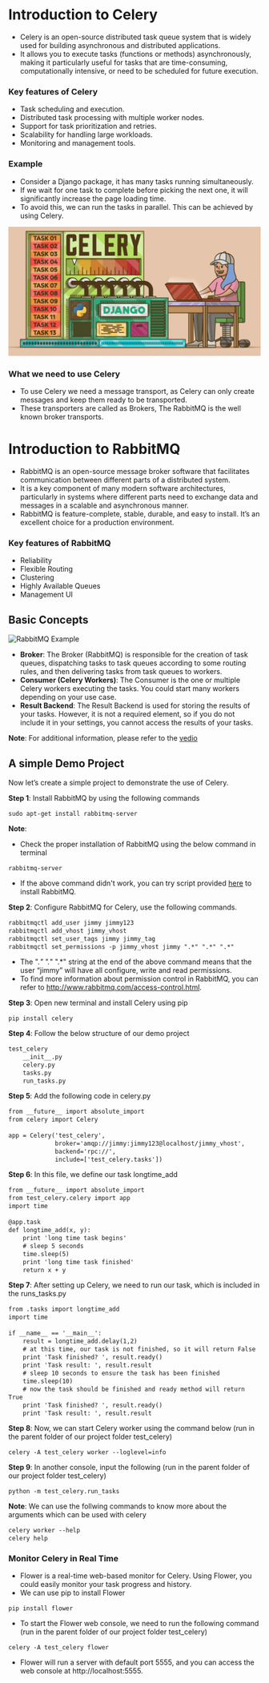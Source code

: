 
# Introduction to Celery

- Celery is an open-source distributed task queue system that is widely used for building asynchronous and distributed applications.
- It allows you to execute tasks (functions or methods) asynchronously, making it particularly useful for tasks that are time-consuming, computationally intensive, or need to be scheduled for future execution.

### Key features of Celery
- Task scheduling and execution.
- Distributed task processing with multiple worker nodes.
- Support for task prioritization and retries.
- Scalability for handling large workloads.
- Monitoring and management tools.

### Example
- Consider a Django package, it has many tasks running simultaneously.
- If we wait for one task to complete before picking the next one, it will significantly increase the page loading time.
- To avoid this, we can run the tasks in parallel. This can be achieved by using Celery.

![Celery Example](./celery_png.png)

### What we need to use Celery
- To use Celery we need a message transport, as Celery can only create messages and keep them ready to be transported.
- These transporters are called as Brokers, The RabbitMQ is the well known broker transports.


# Introduction to RabbitMQ
- RabbitMQ is an open-source message broker software that facilitates communication between different parts of a distributed system.
- It is a key component of many modern software architectures, particularly in systems where different parts need to exchange data and messages in a scalable and asynchronous manner.
- RabbitMQ is feature-complete, stable, durable, and easy to install. It’s an excellent choice for a production environment.

### Key features of RabbitMQ
- Reliability
- Flexible Routing
- Clustering
- Highly Available Queues
- Management UI

## Basic Concepts
![RabbitMQ Example](./rabbitMqCeleryExample.png)

- **Broker**: The Broker (RabbitMQ) is responsible for the creation of task queues, dispatching tasks to task queues according to some routing rules, and then delivering tasks from task queues to workers.
- **Consumer (Celery Workers)**: The Consumer is the one or multiple Celery workers executing the tasks. You could start many workers depending on your use case.
- **Result Backend**: The Result Backend is used for storing the results of your tasks. However, it is not a required element, so if you do not include it in your settings, you cannot access the results of your tasks.

 **Note**: For additional information, please refer to the [vedio](https://youtu.be/TzVkED3y3Ig?si=OLCgz-9qE0opbSX-)

## A simple Demo Project

Now let’s create a simple project to demonstrate the use of Celery.

**Step 1**: Install RabbitMQ by using the following commands
```
sudo apt-get install rabbitmq-server
```
**Note**: 
- Check the proper installation of RabbitMQ using the below command in terminal
```
rabbitmq-server
```
- If the above command didn't work, you can try script provided [here](https://www.rabbitmq.com/install-debian.html#apt-quick-start-cloudsmith) to install RabbitMQ.

**Step 2**: Configure RabbitMQ for Celery, use the following commands.
```
rabbitmqctl add_user jimmy jimmy123
rabbitmqctl add_vhost jimmy_vhost
rabbitmqctl set_user_tags jimmy jimmy_tag
rabbitmqctl set_permissions -p jimmy_vhost jimmy ".*" ".*" ".*"
```
- The ".*" ".*" ".*" string at the end of the above command means that the user “jimmy” will have all configure, write and read permissions.
- To find more information about permission control in RabbitMQ, you can refer to http://www.rabbitmq.com/access-control.html.

**Step 3**:  Open new terminal and install Celery using pip
```
pip install celery
```
**Step 4**: Follow the below structure of our demo project
```
test_celery
    __init__.py
    celery.py
    tasks.py
    run_tasks.py
```
**Step 5**: Add the following code in celery.py
```
from __future__ import absolute_import
from celery import Celery

app = Celery('test_celery',
             broker='amqp://jimmy:jimmy123@localhost/jimmy_vhost',
             backend='rpc://',
             include=['test_celery.tasks'])
```
**Step 6**: In this file, we define our task longtime_add
```
from __future__ import absolute_import
from test_celery.celery import app
import time

@app.task
def longtime_add(x, y):
    print 'long time task begins'
    # sleep 5 seconds
    time.sleep(5)
    print 'long time task finished'
    return x + y
```
**Step 7**: After setting up Celery, we need to run our task, which is included in the runs_tasks.py
```
from .tasks import longtime_add
import time

if __name__ == '__main__':
    result = longtime_add.delay(1,2)
    # at this time, our task is not finished, so it will return False
    print 'Task finished? ', result.ready()
    print 'Task result: ', result.result
    # sleep 10 seconds to ensure the task has been finished
    time.sleep(10)
    # now the task should be finished and ready method will return True
    print 'Task finished? ', result.ready()
    print 'Task result: ', result.result
```
**Step 8**: Now, we can start Celery worker using the command below (run in the parent folder of our project folder test_celery)
```
celery -A test_celery worker --loglevel=info
```
**Step 9**: In another console, input the following (run in the parent folder of our project folder test_celery)
```
python -m test_celery.run_tasks
```

**Note**: We can use the follwing commands to know more about the arguments which can be used with celery

```
celery worker --help
celery help
```
### Monitor Celery in Real Time
- Flower is a real-time web-based monitor for Celery. Using Flower, you could easily monitor your task progress and history.
- We can use pip to install Flower
```
pip install flower
```
- To start the Flower web console, we need to run the following command (run in the parent folder of our project folder test_celery)
```
celery -A test_celery flower
```
- Flower will run a server with default port 5555, and you can access the web console at http://localhost:5555.
